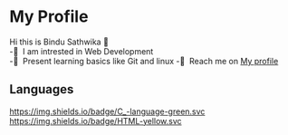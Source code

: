 # My Profile
Hi this is Bindu Sathwika 👋  
-👀&nbsp; I am intrested in Web Development  
-🌱&nbsp; Present learning basics like Git and linux
-💞️&nbsp; Reach me on [My profile](https://github.com/Bindu2006)
## Languages
https://img.shields.io/badge/C_-language-green.svc  
https://img.shields.io/badge/HTML-yellow.svc